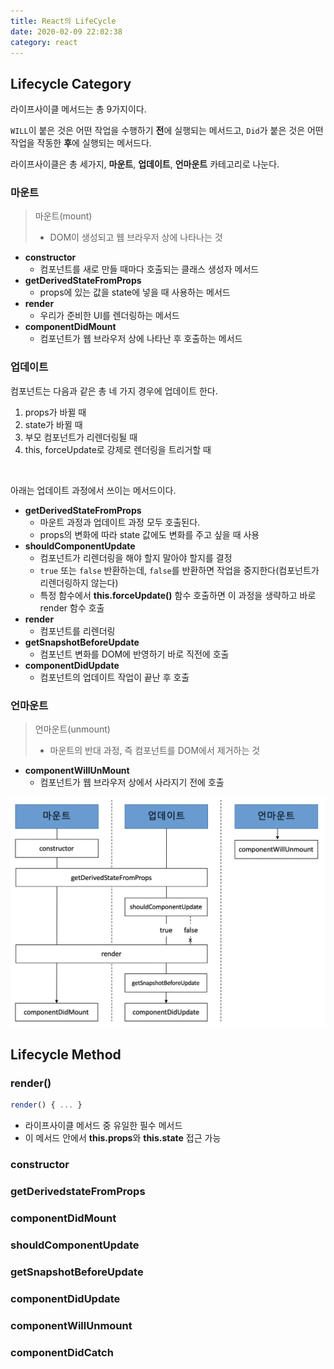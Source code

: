 ```yaml
---
title: React의 LifeCycle
date: 2020-02-09 22:02:38
category: react
---
```


## Lifecycle Category

라이프사이클 메서드는 총 9가지이다.

`WILL`이 붙은 것은 어떤 작업을 수행하기 **전**에 실행되는 메서드고, `Did`가 붙은 것은 어떤 작업을 작동한 **후**에 실행되는 메서드다.

라이프사이클은 총 세가지, **마운트**, **업데이트**, **언마운트** 카테고리로 나눈다.

### 마운트

> 마운트(mount)
>
> - DOM이 생성되고 웹 브라우저 상에 나타나는 것

- **constructor**
  - 컴포넌트를 새로 만들 때마다 호출되는 클래스 생성자 메서드
- **getDerivedStateFromProps**
  - props에 있는 값을 state에 넣을 때 사용하는 메서드
- **render**
  - 우리가 준비한 UI를 렌더링하는 메서드
- **componentDidMount**
  - 컴포넌트가 웹 브라우저 상에 나타난 후 호출하는 메서드

### 업데이트

컴포넌트는 다음과 같은 총 네 가지 경우에 업데이트 한다.

1. props가 바뀔 때
2. state가 바뀔 때
3. 부모 컴포넌트가 리렌더링될 때
4. this, forceUpdate로 강제로 렌더링을 트리거할 때

<br />

아래는 업데이트 과정에서 쓰이는 메서드이다.

- **getDerivedStateFromProps**
  - 마운트 과정과 업데이트 과정 모두 호출된다.
  - props의 변화에 따라 state 값에도 변화를 주고 싶을 때 사용
- **shouldComponentUpdate**
  - 컴포넌트가 리렌더링을 해야 할지 말아야 할지를 결정
  - `true` 또는 `false` 반환하는데, `false`를 반환하면 작업을 중지한다(컴포넌트가 리렌더링하지 않는다)
  - 특정 함수에서 **this.forceUpdate()** 함수 호출하면 이 과정을 생략하고 바로 render 함수 호출
- **render**
  - 컴포넌트를 리렌더링
- **getSnapshotBeforeUpdate**
  - 컴포넌트 변화를 DOM에 반영하기 바로 직전에 호출
- **componentDidUpdate**
  - 컴포넌트의 업데이트 작업이 끝난 후 호출

### 언마운트

> 언마운트(unmount)
>
> - 마운트의 반대 과정, 즉 컴포넌트를 DOM에서 제거하는 것

- **componentWillUnMount**
  - 컴포넌트가 웹 브라우저 상에서 사라지기 전에 호출

<img src='./img/lifecycle.png' />

## Lifecycle Method

### render()

```javascript
render() { ... }
```

- 라이프사이클 메서드 중 유일한 필수 메서드
- 이 메서드 안에서 **this.props**와 **this.state** 접근 가능

### constructor

### getDerivedstateFromProps

### componentDidMount

### shouldComponentUpdate

### getSnapshotBeforeUpdate

### componentDidUpdate

### componentWillUnmount

### componentDidCatch
